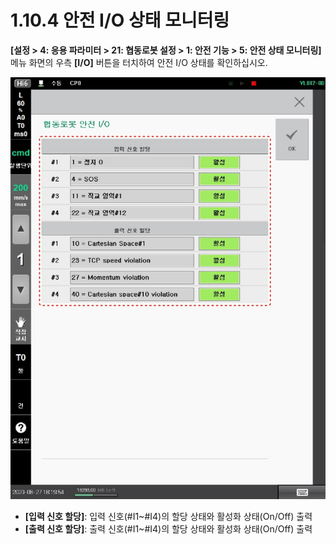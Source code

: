 # 1.10.4 안전 I/O 상태 모니터링

**\[설정 > 4: 응용 파라미터 > 21: 협동로봇 설정 > 1: 안전 기능 > 5: 안전 상태 모니터링]** 메뉴 화면의 우측 **\[I/O]** 버튼을 터치하여 안전 I/O 상태를 확인하십시오.

![그림 16 협동로봇 안전 상태: 안전 I/O](../../.gitbook/assets/image53.jpeg)

* **\[입력 신호 할당]**: 입력 신호(#I1\~#I4)의 할당 상태와 활성화 상태(On/Off) 출력
* **\[출력 신호 할당]**: 출력 신호(#I1\~#I4)의 할당 상태와 활성화 상태(On/Off) 출력
